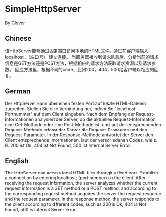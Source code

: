 # SimpleHttpServer
By Clover


## Chinese

该HttpServer能够通过固定端口访问本地的HTML文件。通过在客户端输入localhost：（端口号） 建立连接。
当服务器接收到请求信息后，分析当前的请求信息是GET方法还是POST方法，根据相应的请求方法获取请求资源以及请求参数。
回应方法里，根据不同的code，比如200，404，500给客户端以相应的回复。

## German

Der HttpServer kann über einen festen Port auf lokale HTML-Dateien zugreifen. Stellen Sie eine Verbindung her, indem Sie "localhost: Portnummer" auf dem Client eingeben.
Nach dem Empfang der Request-Informationen analysiert der Server, ob die aktuellen Request-Information eine Get-Methode oder eine Post-Methode ist, und laut der entsprechenden Request-Methode erfasst der Server die Request-Ressource und den Request-Parameter.
In der Response-Methode antwortet der Server den Client entsprechende Informationen, laut der verschiedenen Codes, wie z. B. 200 ist Ok, 404 ist Not Found, 500 ist Internal Server Error.


## English

The HttpServer can access local HTML files through a fixed port. Establish a connection by entering localhost: (port number) on the client.
After receiving the request information, the server analyzes whether the current request information is a GET method or a POST method, and according to the corresponding request method acquires the server the request resource and the request parameter.
In the response method, the server responds to the client according to different codes, such as 200 is Ok, 404 is Not Found, 500 is Internal Server Error.
